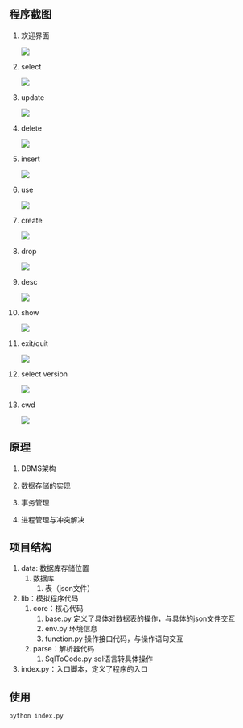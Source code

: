 <!--
 * @Descripttion: 
 * @version: 
 * @Author: Lv Di
 * @Date: 2022-05-17 11:04:50
 * @LastEditors: Lv Di
 * @LastEditTime: 2022-05-17 13:28:44
-->

## 程序截图

1. 欢迎界面
   
   ![](C:\Users\hanyi\AppData\Roaming\marktext\images\2022-05-29-14-01-28-image.png)
   
   

2. select
   
   ![](C:\Users\hanyi\AppData\Roaming\marktext\images\2022-05-29-14-45-09-image.png)
   
   
   
   

3. update
   
   ![](C:\Users\hanyi\AppData\Roaming\marktext\images\2022-05-29-15-03-54-image.png)
   
   

4. delete
   
   ![](C:\Users\hanyi\AppData\Roaming\marktext\images\2022-05-29-14-58-21-image.png)
   
   

5. insert
   
   ![](C:\Users\hanyi\AppData\Roaming\marktext\images\2022-05-29-14-51-28-image.png)
   
   

6. use
   
   ![](C:\Users\hanyi\AppData\Roaming\marktext\images\2022-05-29-14-24-19-image.png)
   
   

7. create
   
   ![](C:\Users\hanyi\AppData\Roaming\marktext\images\2022-05-29-14-49-10-image.png)
   
   

8. drop
   
   ![](C:\Users\hanyi\AppData\Roaming\marktext\images\2022-05-29-14-49-29-image.png)
   
   

9. desc
   
   ![](C:\Users\hanyi\AppData\Roaming\marktext\images\2022-05-29-14-31-08-image.png)
   
   

10. show
    
    ![](C:\Users\hanyi\AppData\Roaming\marktext\images\2022-05-29-14-30-26-image.png)
    
    

11. exit/quit
    
    ![](C:\Users\hanyi\AppData\Roaming\marktext\images\2022-05-29-14-06-27-image.png)
    
    

12. select version
    
    ![](C:\Users\hanyi\AppData\Roaming\marktext\images\2022-05-29-14-06-04-image.png)
    
    

13. cwd
    
    ![](C:\Users\hanyi\AppData\Roaming\marktext\images\2022-05-29-14-05-37-image.png)
    
    

## 原理

1. DBMS架构
   
   
2. 数据存储的实现
   
   
3. 事务管理
   
   
4. 进程管理与冲突解决
   
   

## 项目结构

1. data: 数据库存储位置
   1. 数据库
      1. 表（json文件）
2. lib：模拟程序代码
   1. core：核心代码
      1. base.py 定义了具体对数据表的操作，与具体的json文件交互
      2. env.py 环境信息
      3. function.py 操作接口代码，与操作语句交互
   2. parse：解析器代码
      1. SqlToCode.py sql语言转具体操作
3. index.py：入口脚本，定义了程序的入口

## 使用

```shell
python index.py
```
